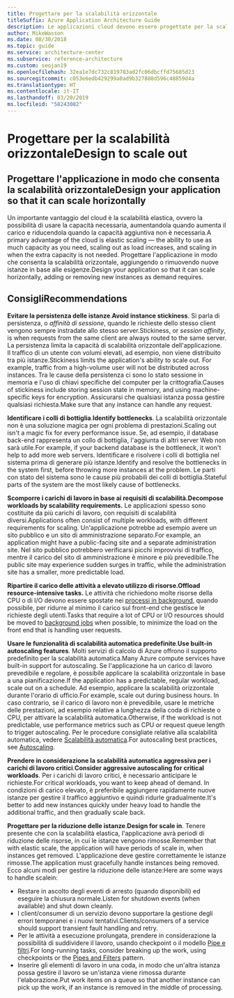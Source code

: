 ```yaml
---
title: Progettare per la scalabilità orizzontale
titleSuffix: Azure Application Architecture Guide
description: Le applicazioni cloud devono essere progettate per la scalabilità orizzontale.
author: MikeWasson
ms.date: 08/30/2018
ms.topic: guide
ms.service: architecture-center
ms.subservice: reference-architecture
ms.custom: seojan19
ms.openlocfilehash: 32ea1e7dc732c819783ad2fc06dbcffd75685d23
ms.sourcegitcommit: c053e6edb429299a0ad9b327888d596c48859d4a
ms.translationtype: HT
ms.contentlocale: it-IT
ms.lasthandoff: 03/20/2019
ms.locfileid: "58243082"
---
```

# <a name="design-to-scale-out"></a><span data-ttu-id="614f3-103">Progettare per la scalabilità orizzontale</span><span class="sxs-lookup"><span data-stu-id="614f3-103">Design to scale out</span></span>

## <a name="design-your-application-so-that-it-can-scale-horizontally"></a><span data-ttu-id="614f3-104">Progettare l'applicazione in modo che consenta la scalabilità orizzontale</span><span class="sxs-lookup"><span data-stu-id="614f3-104">Design your application so that it can scale horizontally</span></span>

<span data-ttu-id="614f3-105">Un importante vantaggio del cloud è la scalabilità elastica, ovvero la possibilità di usare la capacità necessaria, aumentandola quando aumenta il carico e riducendola quando la capacità aggiuntiva non è necessaria.</span><span class="sxs-lookup"><span data-stu-id="614f3-105">A primary advantage of the cloud is elastic scaling &mdash; the ability to use as much capacity as you need, scaling out as load increases, and scaling in when the extra capacity is not needed.</span></span> <span data-ttu-id="614f3-106">Progettare l'applicazione in modo che consenta la scalabilità orizzontale, aggiungendo o rimuovendo nuove istanze in base alle esigenze.</span><span class="sxs-lookup"><span data-stu-id="614f3-106">Design your application so that it can scale horizontally, adding or removing new instances as demand requires.</span></span>

## <a name="recommendations"></a><span data-ttu-id="614f3-107">Consigli</span><span class="sxs-lookup"><span data-stu-id="614f3-107">Recommendations</span></span>

<span data-ttu-id="614f3-108">**Evitare la persistenza delle istanze**.</span><span class="sxs-lookup"><span data-stu-id="614f3-108">**Avoid instance stickiness**.</span></span> <span data-ttu-id="614f3-109">Si parla di persistenza, o *affinità di sessione*, quando le richieste dello stesso client vengono sempre instradate allo stesso server.</span><span class="sxs-lookup"><span data-stu-id="614f3-109">Stickiness, or *session affinity*, is when requests from the same client are always routed to the same server.</span></span> <span data-ttu-id="614f3-110">La persistenza limita la capacità di scalabilità orizzontale dell'applicazione. Il traffico di un utente con volumi elevati, ad esempio, non viene distribuito tra più istanze.</span><span class="sxs-lookup"><span data-stu-id="614f3-110">Stickiness limits the application's ability to scale out. For example, traffic from a high-volume user will not be distributed across instances.</span></span> <span data-ttu-id="614f3-111">Tra le cause della persistenza ci sono lo stato sessione in memoria e l'uso di chiavi specifiche del computer per la crittografia.</span><span class="sxs-lookup"><span data-stu-id="614f3-111">Causes of stickiness include storing session state in memory, and using machine-specific keys for encryption.</span></span> <span data-ttu-id="614f3-112">Assicurarsi che qualsiasi istanza possa gestire qualsiasi richiesta.</span><span class="sxs-lookup"><span data-stu-id="614f3-112">Make sure that any instance can handle any request.</span></span>

<span data-ttu-id="614f3-113">**Identificare i colli di bottiglia**.</span><span class="sxs-lookup"><span data-stu-id="614f3-113">**Identify bottlenecks**.</span></span> <span data-ttu-id="614f3-114">La scalabilità orizzontale non è una soluzione magica per ogni problema di prestazioni.</span><span class="sxs-lookup"><span data-stu-id="614f3-114">Scaling out isn't a magic fix for every performance issue.</span></span> <span data-ttu-id="614f3-115">Se, ad esempio, il database back-end rappresenta un collo di bottiglia, l'aggiunta di altri server Web non sarà utile.</span><span class="sxs-lookup"><span data-stu-id="614f3-115">For example, if your backend database is the bottleneck, it won't help to add more web servers.</span></span> <span data-ttu-id="614f3-116">Identificare e risolvere i colli di bottiglia nel sistema prima di generare più istanze.</span><span class="sxs-lookup"><span data-stu-id="614f3-116">Identify and resolve the bottlenecks in the system first, before throwing more instances at the problem.</span></span> <span data-ttu-id="614f3-117">Le parti con stato del sistema sono le cause più probabili dei colli di bottiglia.</span><span class="sxs-lookup"><span data-stu-id="614f3-117">Stateful parts of the system are the most likely cause of bottlenecks.</span></span>

<span data-ttu-id="614f3-118">**Scomporre i carichi di lavoro in base ai requisiti di scalabilità.**</span><span class="sxs-lookup"><span data-stu-id="614f3-118">**Decompose workloads by scalability requirements.**</span></span>  <span data-ttu-id="614f3-119">Le applicazioni spesso sono costituite da più carichi di lavoro, con requisiti di scalabilità diversi.</span><span class="sxs-lookup"><span data-stu-id="614f3-119">Applications often consist of multiple workloads, with different requirements for scaling.</span></span> <span data-ttu-id="614f3-120">Un'applicazione potrebbe ad esempio avere un sito pubblico e un sito di amministrazione separato.</span><span class="sxs-lookup"><span data-stu-id="614f3-120">For example, an application might have a public-facing site and a separate administration site.</span></span> <span data-ttu-id="614f3-121">Nel sito pubblico potrebbero verificarsi picchi improvvisi di traffico, mentre il carico del sito di amministrazione è minore e più prevedibile.</span><span class="sxs-lookup"><span data-stu-id="614f3-121">The public site may experience sudden surges in traffic, while the administration site has a smaller, more predictable load.</span></span>

<span data-ttu-id="614f3-122">**Ripartire il carico delle attività a elevato utilizzo di risorse.**</span><span class="sxs-lookup"><span data-stu-id="614f3-122">**Offload resource-intensive tasks.**</span></span> <span data-ttu-id="614f3-123">Le attività che richiedono molte risorse della CPU o di I/O devono essere spostate nei [processi in background][background-jobs], quando possibile, per ridurre al minimo il carico sul front-end che gestisce le richieste degli utenti.</span><span class="sxs-lookup"><span data-stu-id="614f3-123">Tasks that require a lot of CPU or I/O resources should be moved to [background jobs][background-jobs] when possible, to minimize the load on the front end that is handling user requests.</span></span>

<span data-ttu-id="614f3-124">**Usare le funzionalità di scalabilità automatica predefinite**.</span><span class="sxs-lookup"><span data-stu-id="614f3-124">**Use built-in autoscaling features**.</span></span> <span data-ttu-id="614f3-125">Molti servizi di calcolo di Azure offrono il supporto predefinito per la scalabilità automatica.</span><span class="sxs-lookup"><span data-stu-id="614f3-125">Many Azure compute services have built-in support for autoscaling.</span></span> <span data-ttu-id="614f3-126">Se l'applicazione ha un carico di lavoro prevedibile e regolare, è possibile applicare la scalabilità orizzontale in base a una pianificazione.</span><span class="sxs-lookup"><span data-stu-id="614f3-126">If the application has a predictable, regular workload, scale out on a schedule.</span></span> <span data-ttu-id="614f3-127">Ad esempio, applicare la scalabilità orizzontale durante l'orario di ufficio.</span><span class="sxs-lookup"><span data-stu-id="614f3-127">For example, scale out during business hours.</span></span> <span data-ttu-id="614f3-128">In caso contrario, se il carico di lavoro non è prevedibile, usare le metriche delle prestazioni, ad esempio relative a lunghezza della coda di richieste o CPU, per attivare la scalabilità automatica.</span><span class="sxs-lookup"><span data-stu-id="614f3-128">Otherwise, if the workload is not predictable, use performance metrics such as CPU or request queue length to trigger autoscaling.</span></span> <span data-ttu-id="614f3-129">Per le procedure consigliate relative alla scalabilità automatica, vedere [Scalabilità automatica][autoscaling].</span><span class="sxs-lookup"><span data-stu-id="614f3-129">For autoscaling best practices, see [Autoscaling][autoscaling].</span></span>

<span data-ttu-id="614f3-130">**Prendere in considerazione la scalabilità automatica aggressiva per i carichi di lavoro critici**.</span><span class="sxs-lookup"><span data-stu-id="614f3-130">**Consider aggressive autoscaling for critical workloads**.</span></span> <span data-ttu-id="614f3-131">Per i carichi di lavoro critici, è necessario anticipare le richieste.</span><span class="sxs-lookup"><span data-stu-id="614f3-131">For critical workloads, you want to keep ahead of demand.</span></span> <span data-ttu-id="614f3-132">In condizioni di carico elevato, è preferibile aggiungere rapidamente nuove istanze per gestire il traffico aggiuntivo e quindi ridurle gradualmente.</span><span class="sxs-lookup"><span data-stu-id="614f3-132">It's better to add new instances quickly under heavy load to handle the additional traffic, and then gradually scale back.</span></span>

<span data-ttu-id="614f3-133">**Progettare per la riduzione delle istanze**.</span><span class="sxs-lookup"><span data-stu-id="614f3-133">**Design for scale in**.</span></span>  <span data-ttu-id="614f3-134">Tenere presente che con la scalabilità elastica, l'applicazione avrà periodi di riduzione delle risorse, in cui le istanze vengono rimosse.</span><span class="sxs-lookup"><span data-stu-id="614f3-134">Remember that with elastic scale, the application will have periods of scale in, when instances get removed.</span></span> <span data-ttu-id="614f3-135">L'applicazione deve gestire correttamente le istanze rimosse.</span><span class="sxs-lookup"><span data-stu-id="614f3-135">The application must gracefully handle instances being removed.</span></span> <span data-ttu-id="614f3-136">Ecco alcuni modi per gestire la riduzione delle istanze:</span><span class="sxs-lookup"><span data-stu-id="614f3-136">Here are some ways to handle scalein:</span></span>

- <span data-ttu-id="614f3-137">Restare in ascolto degli eventi di arresto (quando disponibili) ed eseguire la chiusura normale.</span><span class="sxs-lookup"><span data-stu-id="614f3-137">Listen for shutdown events (when available) and shut down cleanly.</span></span>
- <span data-ttu-id="614f3-138">I client/consumer di un servizio devono supportare la gestione degli errori temporanei e i nuovi tentativi.</span><span class="sxs-lookup"><span data-stu-id="614f3-138">Clients/consumers of a service should support transient fault handling and retry.</span></span>
- <span data-ttu-id="614f3-139">Per le attività a esecuzione prolungata, prendere in considerazione la possibilità di suddividere il lavoro, usando checkpoint o il modello [Pipe e filtri][pipes-filters-pattern].</span><span class="sxs-lookup"><span data-stu-id="614f3-139">For long-running tasks, consider breaking up the work, using checkpoints or the [Pipes and Filters][pipes-filters-pattern] pattern.</span></span>
- <span data-ttu-id="614f3-140">Inserire gli elementi di lavoro in una coda, in modo che un'altra istanza possa gestire il lavoro se un'istanza viene rimossa durante l'elaborazione.</span><span class="sxs-lookup"><span data-stu-id="614f3-140">Put work items on a queue so that another instance can pick up the work, if an instance is removed in the middle of processing.</span></span>

<!-- links -->

[autoscaling]: ../../best-practices/auto-scaling.md
[background-jobs]: ../../best-practices/background-jobs.md
[pipes-filters-pattern]: ../../patterns/pipes-and-filters.md
